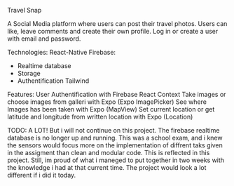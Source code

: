 Travel Snap

A Social Media platform where users can post their travel photos. Users can like, leave comments and create their own profile. Log in or create a user with email and password.

Technologies:
React-Native
Firebase:
  - Realtime database
  - Storage
  - Authentification
Tailwind

Features:
User Authentification with Firebase
React Context
Take images or choose images from galleri with Expo (Expo ImagePicker)
See where Images has been taken with Expo (MapView)
Set current location or get latitude and longitude from written location with Expo (Location)


TODO:
A LOT! But i will not continue on this project. The firebase realtime database is no longer up and running. This was a school exam, and i knew the sensors would focus more
on the implementation of diffrent taks given in the assigment than clean and modular code. This is reflected in this project. Still, im proud of what i maneged to put together
in two weeks with the knowledge i had at that current time. The project would look a lot different if i did it today. 


